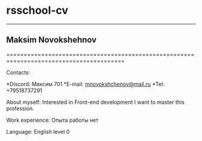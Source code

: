 # rsschool-cv
----------------------------------------------------------------------
Maksim Novokshehnov 
----------------------------------------------------------------------
========================================================================================

Contacts:

*Discord: Максим 701
*E-mail: mnovokshchenov@mail.ru
*Tel: +79518737291


About myself:
Interested in Front-end development I want to master this profession.


Work experience:
Опыта работы нет 


Language:
English level 0


